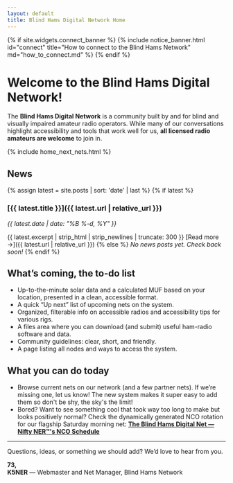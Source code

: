 ```yaml
---
layout: default
title: Blind Hams Digital Network Home
---
```


{% if site.widgets.connect_banner %}
{% include notice_banner.html id="connect" title="How to connect to the Blind Hams Network" md="how_to_connect.md" %}
{% endif %}

# Welcome to the Blind Hams Digital Network!

The **Blind Hams Digital Network** is a community built by and for blind and visually impaired amateur radio operators. While many of our conversations highlight accessibility and tools that work well for us, **all licensed radio amateurs are welcome** to join in.  

{% include home_next_nets.html %}

## News

{% assign latest = site.posts | sort: 'date' | last %}
{% if latest %}
### [{{ latest.title }}]({{ latest.url | relative_url }})
*{{ latest.date | date: "%B %-d, %Y" }}*

{{ latest.excerpt | strip_html | strip_newlines | truncate: 300 }}
[Read more →]({{ latest.url | relative_url }})
{% else %}
_No news posts yet. Check back soon!_
{% endif %}


## What’s coming, the to-do list
- Up-to-the-minute solar data and a calculated MUF based on your location, presented in a clean, accessible format.
- A quick “Up next” list of upcoming nets on the system.
- Organized, filterable info on accessible radios and accessibility tips for various rigs.
- A files area where you can download (and submit) useful ham-radio software and data.
- Community guidelines: clear, short, and friendly.
- A page listing all nodes and ways to access the system.

## What you can do today
- Browse current nets on our network (and a few partner nets). If we’re missing one, let us know! The new system makes it super easy to add them so don't be shy, the sky's the limit!
- Bored? Want to see something cool that took way too long to make but looks positively normal? Check the dynamically generated NCO rotation for our flagship Saturday morning net:
  **[The Blind Hams Digital Net — Nifty NER&trade;'s NCO Schedule](/nets/blind-hams/nco-schedule/)**

---

Questions, ideas, or something we should add? We’d love to hear from you.

**73,**  
**K5NER** — Webmaster and Net Manager, Blind Hams Network
